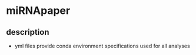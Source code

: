 # miRNApaper
## description

- yml files provide conda environment specifications used for all analyses
